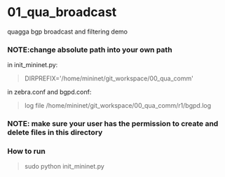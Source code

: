 # 01_qua_broadcast
quagga bgp broadcast and filtering demo
### NOTE:change absolute path into your own path

in init_mininet.py:
> DIRPREFIX='/home/mininet/git_workspace/00_qua_comm' 

in zebra.conf and bgpd.conf:
> log file /home/mininet/git_workspace/00_qua_comm/r1/bgpd.log

### NOTE: make sure your user has the permission to create and delete files in this directory

### How to run
> sudo python init_mininet.py 
